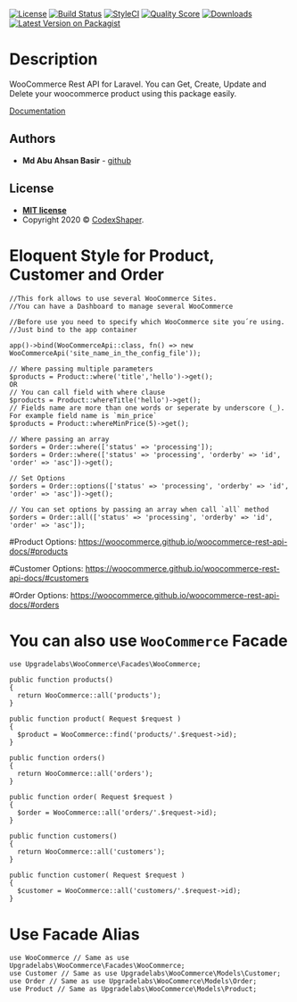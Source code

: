 [![License](http://img.shields.io/:license-mit-blue.svg?style=flat-square)](http://badges.mit-license.org)
[![Build Status](https://travis-ci.org/Upgradelabs/laravel-woocommerce.svg?branch=master)](https://travis-ci.org/Upgradelabs/laravel-woocommerce)
[![StyleCI](https://github.styleci.io/repos/180436811/shield?branch=master)](https://github.styleci.io/repos/180436811)
[![Quality Score](https://img.shields.io/scrutinizer/g/Upgradelabs/laravel-woocommerce.svg?style=flat-square)](https://scrutinizer-ci.com/g/Upgradelabs/laravel-woocommerce)
[![Downloads](https://poser.pugx.org/Upgradelabs/laravel-woocommerce/d/total.svg)](https://packagist.org/packages/Upgradelabs/laravel-woocommerce)
[![Latest Version on Packagist](https://img.shields.io/packagist/v/Upgradelabs/laravel-woocommerce.svg?style=flat-square)](https://packagist.org/packages/Upgradelabs/laravel-woocommerce)

# Description
WooCommerce Rest API for Laravel. You can Get, Create, Update and Delete your woocommerce product using this package easily.

[Documentation](https://upgradelabs.github.io/docs/laravel-woocommerce/)

## Authors

* **Md Abu Ahsan Basir** - [github](https://github.com/maab16)

## License

- **[MIT license](http://opensource.org/licenses/mit-license.php)**
- Copyright 2020 © <a href="https://github.com/Upgradelabs/laravel-woocommerce/blob/master/LICENSE" target="_blank">CodexShaper</a>.

# Eloquent Style for Product, Customer and Order

```
//This fork allows to use several WooCommerce Sites.
//You can have a Dashboard to manage several WooCommerce

//Before use you need to specify which WooCommerce site you´re using.
//Just bind to the app container

app()->bind(WooCommerceApi::class, fn() => new WooCommerceApi('site_name_in_the_config_file'));

// Where passing multiple parameters
$products = Product::where('title','hello')->get();
OR
// You can call field with where clause
$products = Product::whereTitle('hello')->get();
// Fields name are more than one words or seperate by underscore (_). For example field name is `min_price`
$products = Product::whereMinPrice(5)->get();

// Where passing an array
$orders = Order::where(['status' => 'processing']);
$orders = Order::where(['status' => 'processing', 'orderby' => 'id', 'order' => 'asc'])->get();

// Set Options
$orders = Order::options(['status' => 'processing', 'orderby' => 'id', 'order' => 'asc'])->get();

// You can set options by passing an array when call `all` method
$orders = Order::all(['status' => 'processing', 'orderby' => 'id', 'order' => 'asc']);
```
#Product Options: https://woocommerce.github.io/woocommerce-rest-api-docs/#products

#Customer Options: https://woocommerce.github.io/woocommerce-rest-api-docs/#customers

#Order Options: https://woocommerce.github.io/woocommerce-rest-api-docs/#orders

# You can also use ```WooCommerce``` Facade

```
use Upgradelabs\WooCommerce\Facades\WooCommerce;

public function products()
{
  return WooCommerce::all('products');
}

public function product( Request $request )
{
  $product = WooCommerce::find('products/'.$request->id);
}

public function orders()
{
  return WooCommerce::all('orders');
}

public function order( Request $request )
{
  $order = WooCommerce::all('orders/'.$request->id);
}

public function customers()
{
  return WooCommerce::all('customers');
}

public function customer( Request $request )
{
  $customer = WooCommerce::all('customers/'.$request->id);
}
```

# Use Facade Alias

```
use WooCommerce // Same as use Upgradelabs\WooCommerce\Facades\WooCommerce;
use Customer // Same as use Upgradelabs\WooCommerce\Models\Customer;
use Order // Same as use Upgradelabs\WooCommerce\Models\Order;
use Product // Same as Upgradelabs\WooCommerce\Models\Product;
```
